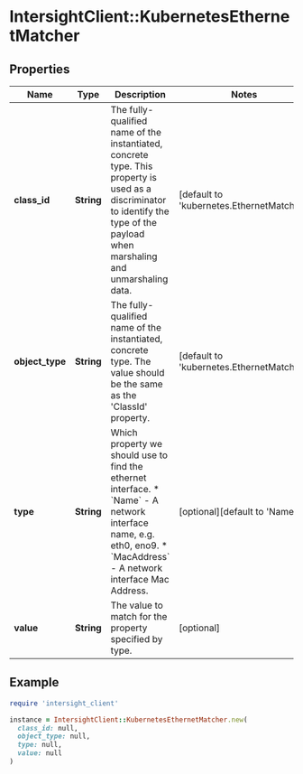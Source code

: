 # IntersightClient::KubernetesEthernetMatcher

## Properties

| Name | Type | Description | Notes |
| ---- | ---- | ----------- | ----- |
| **class_id** | **String** | The fully-qualified name of the instantiated, concrete type. This property is used as a discriminator to identify the type of the payload when marshaling and unmarshaling data. | [default to &#39;kubernetes.EthernetMatcher&#39;] |
| **object_type** | **String** | The fully-qualified name of the instantiated, concrete type. The value should be the same as the &#39;ClassId&#39; property. | [default to &#39;kubernetes.EthernetMatcher&#39;] |
| **type** | **String** | Which property we should use to find the ethernet interface. * &#x60;Name&#x60; - A network interface name, e.g. eth0, eno9. * &#x60;MacAddress&#x60; - A network interface Mac Address. | [optional][default to &#39;Name&#39;] |
| **value** | **String** | The value to match for the property specified by type. | [optional] |

## Example

```ruby
require 'intersight_client'

instance = IntersightClient::KubernetesEthernetMatcher.new(
  class_id: null,
  object_type: null,
  type: null,
  value: null
)
```

